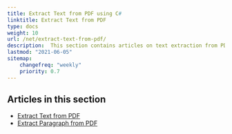 ```yaml
---
title: Extract Text from PDF using C#
linktitle: Extract Text from PDF
type: docs
weight: 10
url: /net/extract-text-from-pdf/
description:  This section contains articles on text extraction from PDF documents using Aspose.PDF in C#.
lastmod: "2021-06-05"
sitemap:
    changefreq: "weekly"
    priority: 0.7
---
```


## Articles in this section

- [Extract Text from PDF](/pdf/net/extract-text-from-all-pdf/)
- [Extract Paragraph from PDF](/pdf/net/extract-paragraph-from-pdf/)
